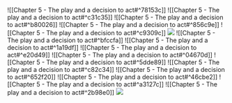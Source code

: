 ![[Chapter 5 - The play and a decision to act#^78153c]]
![[Chapter 5 - The play and a decision to act#^c31c35]]
![[Chapter 5 - The play and a decision to act#^b80026]]
![[Chapter 5 - The play and a decision to act#^856c9e]]
![[Chapter 5 - The play and a decision to act#^c9309c]]
![](https://miro.medium.com/max/700/1*07wGxnzk4cbH2Ep5cZptaA.png)
![[Chapter 5 - The play and a decision to act#^bfccfa]]
![[Chapter 5 - The play and a decision to act#^1a19df]]
![[Chapter 5 - The play and a decision to act#^e20d49]]
![[Chapter 5 - The play and a decision to act#^04670d]]
![[Chapter 5 - The play and a decision to act#^5dde89]]
![[Chapter 5 - The play and a decision to act#^c82c34]]
![[Chapter 5 - The play and a decision to act#^652f20]]
![[Chapter 5 - The play and a decision to act#^46cbe2]]
![[Chapter 5 - The play and a decision to act#^a3127c]]
![[Chapter 5 - The play and a decision to act#^2b98e0]]
![](https://miro.medium.com/max/700/1*Ne4oGPcNR5VokWrCJazULA.jpeg)